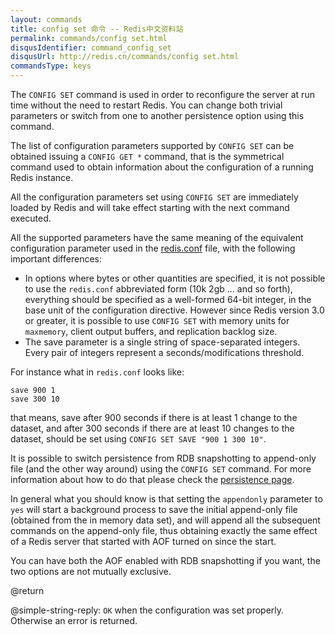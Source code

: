 ```yaml
---
layout: commands
title: config set 命令 -- Redis中文资料站
permalink: commands/config set.html
disqusIdentifier: command_config_set
disqusUrl: http://redis.cn/commands/config set.html
commandsType: keys
---
```


The `CONFIG SET` command is used in order to reconfigure the server at run time
without the need to restart Redis.
You can change both trivial parameters or switch from one to another persistence
option using this command.

The list of configuration parameters supported by `CONFIG SET` can be obtained
issuing a `CONFIG GET *` command, that is the symmetrical command used to obtain
information about the configuration of a running Redis instance.

All the configuration parameters set using `CONFIG SET` are immediately loaded
by Redis and will take effect starting with the next command executed.

All the supported parameters have the same meaning of the equivalent
configuration parameter used in the [redis.conf][hgcarr22rc] file, with the
following important differences:

[hgcarr22rc]: http://github.com/antirez/redis/raw/2.8/redis.conf

* In options where bytes or other quantities are specified, it is not
  possible to use the `redis.conf` abbreviated form (10k 2gb ... and so forth),
  everything should be specified as a well-formed 64-bit integer, in the base
  unit of the configuration directive. However since Redis version 3.0 or
  greater, it is possible to use `CONFIG SET` with memory units for
  `maxmemory`, client output buffers, and replication backlog size.
* The save parameter is a single string of space-separated integers.
  Every pair of integers represent a seconds/modifications threshold.

For instance what in `redis.conf` looks like:

```
save 900 1
save 300 10
```

that means, save after 900 seconds if there is at least 1 change to the dataset,
and after 300 seconds if there are at least 10 changes to the dataset, should
be set using `CONFIG SET SAVE "900 1 300 10"`.

It is possible to switch persistence from RDB snapshotting to append-only file
(and the other way around) using the `CONFIG SET` command.
For more information about how to do that please check the [persistence
page][tp].

[tp]: /topics/persistence

In general what you should know is that setting the `appendonly` parameter to
`yes` will start a background process to save the initial append-only file
(obtained from the in memory data set), and will append all the subsequent
commands on the append-only file, thus obtaining exactly the same effect of a
Redis server that started with AOF turned on since the start.

You can have both the AOF enabled with RDB snapshotting if you want, the two
options are not mutually exclusive.

@return

@simple-string-reply: `OK` when the configuration was set properly.
Otherwise an error is returned.
